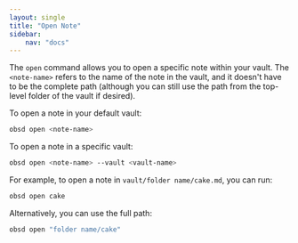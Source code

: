 ```yaml
---
layout: single
title: "Open Note"
sidebar:
    nav: "docs"
---
```


The `open` command allows you to open a specific note within your vault. 
The `<note-name>` refers to the name of the note in the vault, and it doesn't have to be the complete path 
(although you can still use the path from the top-level folder of the vault if desired).

To open a note in your default vault:

```zsh
obsd open <note-name>
```

To open a note in a specific vault:

```zsh
obsd open <note-name> --vault <vault-name>
```

For example, to open a note in `vault/folder name/cake.md`, you can run:

```zsh
obsd open cake 
```

Alternatively, you can use the full path:

```zsh
obsd open "folder name/cake" 
```
